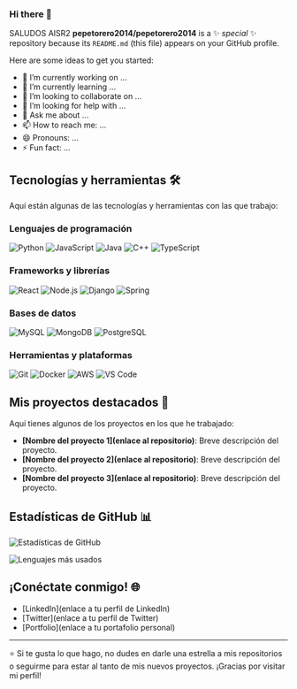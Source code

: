 ### Hi there 👋

SALUDOS AISR2
**pepetorero2014/pepetorero2014** is a ✨ _special_ ✨ repository because its `README.md` (this file) appears on your GitHub profile.

Here are some ideas to get you started:

- 🔭 I’m currently working on ...
- 🌱 I’m currently learning ...
- 👯 I’m looking to collaborate on ...
- 🤔 I’m looking for help with ...
- 💬 Ask me about ...
- 📫 How to reach me: ...
- 😄 Pronouns: ...
- ⚡ Fun fact: ...


## Tecnologías y herramientas 🛠️

Aquí están algunas de las tecnologías y herramientas con las que trabajo:

### Lenguajes de programación
![Python](https://img.shields.io/badge/Python-3776AB?style=for-the-badge&logo=python&logoColor=white)
![JavaScript](https://img.shields.io/badge/JavaScript-F7DF1E?style=for-the-badge&logo=javascript&logoColor=black)
![Java](https://img.shields.io/badge/Java-ED8B00?style=for-the-badge&logo=openjdk&logoColor=white)
![C++](https://img.shields.io/badge/C%2B%2B-00599C?style=for-the-badge&logo=c%2B%2B&logoColor=white)
![TypeScript](https://img.shields.io/badge/TypeScript-007ACC?style=for-the-badge&logo=typescript&logoColor=white)

### Frameworks y librerías
![React](https://img.shields.io/badge/React-20232A?style=for-the-badge&logo=react&logoColor=61DAFB)
![Node.js](https://img.shields.io/badge/Node.js-339933?style=for-the-badge&logo=nodedotjs&logoColor=white)
![Django](https://img.shields.io/badge/Django-092E20?style=for-the-badge&logo=django&logoColor=white)
![Spring](https://img.shields.io/badge/Spring-6DB33F?style=for-the-badge&logo=spring&logoColor=white)

### Bases de datos
![MySQL](https://img.shields.io/badge/MySQL-005C84?style=for-the-badge&logo=mysql&logoColor=white)
![MongoDB](https://img.shields.io/badge/MongoDB-4EA94B?style=for-the-badge&logo=mongodb&logoColor=white)
![PostgreSQL](https://img.shields.io/badge/PostgreSQL-316192?style=for-the-badge&logo=postgresql&logoColor=white)

### Herramientas y plataformas
![Git](https://img.shields.io/badge/Git-F05032?style=for-the-badge&logo=git&logoColor=white)
![Docker](https://img.shields.io/badge/Docker-2496ED?style=for-the-badge&logo=docker&logoColor=white)
![AWS](https://img.shields.io/badge/AWS-232F3E?style=for-the-badge&logo=amazonaws&logoColor=white)
![VS Code](https://img.shields.io/badge/VS_Code-007ACC?style=for-the-badge&logo=visualstudiocode&logoColor=white)

## Mis proyectos destacados 🌟

Aquí tienes algunos de los proyectos en los que he trabajado:

- **[Nombre del proyecto 1](enlace al repositorio)**: Breve descripción del proyecto.
- **[Nombre del proyecto 2](enlace al repositorio)**: Breve descripción del proyecto.
- **[Nombre del proyecto 3](enlace al repositorio)**: Breve descripción del proyecto.

## Estadísticas de GitHub 📊

![Estadísticas de GitHub](https://github-readme-stats.vercel.app/api?username=oscarnovillo&show_icons=true&theme=radical)

![Lenguajes más usados](https://github-readme-stats.vercel.app/api/top-langs/?username=oscarnovillo&layout=compact&theme=radical)

## ¡Conéctate conmigo! 🌐

- [LinkedIn](enlace a tu perfil de LinkedIn)
- [Twitter](enlace a tu perfil de Twitter)
- [Portfolio](enlace a tu portafolio personal)

---

⭐️ Si te gusta lo que hago, no dudes en darle una estrella a mis repositorios o seguirme para estar al tanto de mis nuevos proyectos. ¡Gracias por visitar mi perfil!

